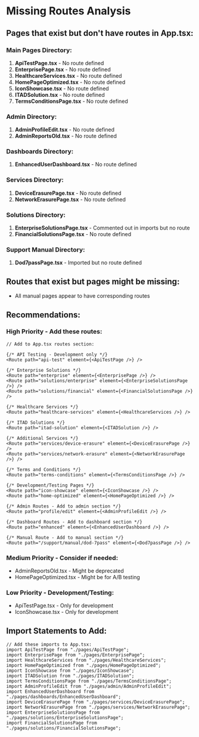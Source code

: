 # Missing Routes Analysis

## Pages that exist but don't have routes in App.tsx:

### Main Pages Directory:
1. **ApiTestPage.tsx** - No route defined
2. **EnterprisePage.tsx** - No route defined  
3. **HealthcareServices.tsx** - No route defined
4. **HomePageOptimized.tsx** - No route defined
5. **IconShowcase.tsx** - No route defined
6. **ITADSolution.tsx** - No route defined
7. **TermsConditionsPage.tsx** - No route defined

### Admin Directory:
1. **AdminProfileEdit.tsx** - No route defined
2. **AdminReportsOld.tsx** - No route defined

### Dashboards Directory:
1. **EnhancedUserDashboard.tsx** - No route defined

### Services Directory:
1. **DeviceErasurePage.tsx** - No route defined
2. **NetworkErasurePage.tsx** - No route defined

### Solutions Directory:
1. **EnterpriseSolutionsPage.tsx** - Commented out in imports but no route
2. **FinancialSolutionsPage.tsx** - No route defined

### Support Manual Directory:
1. **Dod7passPage.tsx** - Imported but no route defined

## Routes that exist but pages might be missing:
- All manual pages appear to have corresponding routes

## Recommendations:

### High Priority - Add these routes:
```tsx
// Add to App.tsx routes section:

{/* API Testing - Development only */}
<Route path="api-test" element={<ApiTestPage />} />

{/* Enterprise Solutions */}
<Route path="enterprise" element={<EnterprisePage />} />
<Route path="solutions/enterprise" element={<EnterpriseSolutionsPage />} />
<Route path="solutions/financial" element={<FinancialSolutionsPage />} />

{/* Healthcare Services */}
<Route path="healthcare-services" element={<HealthcareServices />} />

{/* ITAD Solutions */}
<Route path="itad-solution" element={<ITADSolution />} />

{/* Additional Services */}
<Route path="services/device-erasure" element={<DeviceErasurePage />} />
<Route path="services/network-erasure" element={<NetworkErasurePage />} />

{/* Terms and Conditions */}
<Route path="terms-conditions" element={<TermsConditionsPage />} />

{/* Development/Testing Pages */}
<Route path="icon-showcase" element={<IconShowcase />} />
<Route path="home-optimized" element={<HomePageOptimized />} />

{/* Admin Routes - Add to admin section */}
<Route path="profile/edit" element={<AdminProfileEdit />} />

{/* Dashboard Routes - Add to dashboard section */}
<Route path="enhanced" element={<EnhancedUserDashboard />} />

{/* Manual Route - Add to manual section */}
<Route path="/support/manual/dod-7pass" element={<Dod7passPage />} />
```

### Medium Priority - Consider if needed:
- AdminReportsOld.tsx - Might be deprecated
- HomePageOptimized.tsx - Might be for A/B testing

### Low Priority - Development/Testing:
- ApiTestPage.tsx - Only for development
- IconShowcase.tsx - Only for development

## Import Statements to Add:

```tsx
// Add these imports to App.tsx:
import ApiTestPage from "./pages/ApiTestPage";
import EnterprisePage from "./pages/EnterprisePage";
import HealthcareServices from "./pages/HealthcareServices";
import HomePageOptimized from "./pages/HomePageOptimized";
import IconShowcase from "./pages/IconShowcase";
import ITADSolution from "./pages/ITADSolution";
import TermsConditionsPage from "./pages/TermsConditionsPage";
import AdminProfileEdit from "./pages/admin/AdminProfileEdit";
import EnhancedUserDashboard from "./pages/dashboards/EnhancedUserDashboard";
import DeviceErasurePage from "./pages/services/DeviceErasurePage";
import NetworkErasurePage from "./pages/services/NetworkErasurePage";
import EnterpriseSolutionsPage from "./pages/solutions/EnterpriseSolutionsPage";
import FinancialSolutionsPage from "./pages/solutions/FinancialSolutionsPage";
```